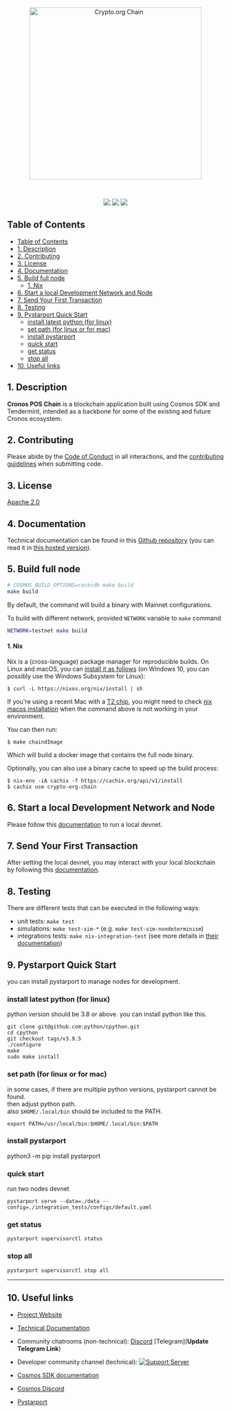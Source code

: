<br />
<p align="center">
  <img src="assets/logo.svg" alt="Crypto.org Chain" width="400">
</p>
<br />

<p align="center">
  <a href="https://github.com/crypto-org-chain/chain-main/actions/workflows/build.yml"><img label="Build Status" src="https://github.com/crypto-org-chain/chain-main/actions/workflows/build.yml/badge.svg" /></a>
  <a href="https://codecov.io/gh/crypto-org-chain/chain-main"><img label="Code Coverage" src="https://codecov.io/gh/crypto-org-chain/chain-main/branch/master/graph/badge.svg" /></a>
  <a href="https://discord.gg/pahqHz26q4"><img label="Discord" src="https://img.shields.io/discord/783264383978569728.svg?color=7289da&label=Crypto.org%20Chain&logo=discord&style=flat-square" /></a>
</p>

## Table of Contents

- [Table of Contents](#table-of-contents)
- [1. Description](#1-description)
- [2. Contributing](#2-contributing)
- [3. License](#3-license)
- [4. Documentation](#4-documentation)
- [5. Build full node](#5-build-full-node)
    - [1. Nix](#1-nix)
- [6. Start a local Development Network and Node](#6-start-a-local-development-network-and-node)
- [7. Send Your First Transaction](#7-send-your-first-transaction)
- [8. Testing](#8-testing)
- [9. Pystarport Quick Start](#9-pystarport-quick-start)
  - [install latest python (for linux)](#install-latest-python-for-linux)
  - [set path (for linux or for mac)](#set-path-for-linux-or-for-mac)
  - [install pystarport](#install-pystarport)
  - [quick start](#quick-start)
  - [get status](#get-status)
  - [stop all](#stop-all)
- [10. Useful links](#10-useful-links)

<a id="description" />

## 1. Description

**Cronos POS Chain** is a blockchain application built using Cosmos SDK and Tendermint,
intended as a backbone for some of the existing and future Cronos ecosystem.

<a id="contributing" />

## 2. Contributing

Please abide by the [Code of Conduct](CODE_OF_CONDUCT.md) in all interactions,
and the [contributing guidelines](CONTRIBUTING.md) when submitting code.

<a id="license" />

## 3. License

[Apache 2.0](./LICENSE)

<a id="documentation" />

## 4. Documentation

Technical documentation can be found in this [Github repository](https://github.com/crypto-org-chain/chain-docs) (you can read it in [this hosted version](https://docs.cronos-pos.org/)).

<a id="build" />

## 5. Build full node

```bash
# COSMOS_BUILD_OPTIONS=rocksdb make build
make build
```

By default, the command will build a binary with Mainnet configurations.

To build with different network, provided `NETWORK` variable to `make` command

```bash
NETWORK=testnet make build
```

<a id="nix" />

#### 1. Nix

Nix is a (cross-language) package manager for reproducible builds.
On Linux and macOS, you can [install it as follows](https://nixos.org/download.html) (on Windows 10, you can possibly use the Windows Subsystem for Linux):

```
$ curl -L https://nixos.org/nix/install | sh
```

If you're using a recent Mac with a [T2 chip](https://support.apple.com/en-us/HT208862), you might need to check [nix macos installation](https://nixos.org/manual/nix/stable/#sect-macos-installation) when the command above is not working in your environment.

You can then run:

```
$ make chaindImage
```

Which will build a docker image that contains the full node binary.

Optionally, you can also use a binary cache to speed up the build process:

```
$ nix-env -iA cachix -f https://cachix.org/api/v1/install
$ cachix use crypto-org-chain
```

<a id="start-local-full-node" />

## 6. Start a local Development Network and Node

Please follow this [documentation](https://docs.cronos-pos.org/for-node-hosts/getting-started) to run a local devnet.

<a id="send-first-transaction" />

## 7. Send Your First Transaction

After setting the local devnet, you may interact with your local blockchain by following this [documentation](https://docs.cronos-pos.org/for-node-hosts/getting-started/local-devnet#interact-with-the-chain).

<a id="testing" />

## 8. Testing

There are different tests that can be executed in the following ways:

- unit tests: `make test`
- simulations: `make test-sim-*` (e.g. `make test-sim-nondeterminism`)
- integrations tests: `make nix-integration-test` (see more details in [their documentation](integration_tests/README.md))

<a id="pystarport" />

## 9. Pystarport Quick Start

you can install pystarport to manage nodes for development.

### install latest python (for linux)

python version should be 3.8 or above.
you can install python like this.

```
git clone git@github.com:python/cpython.git
cd cpython
git checkout tags/v3.9.5
./configure
make
sudo make install
```

### set path (for linux or for mac)
in some cases, if there are multiple python versions, pystarport cannot be found.  
then adjust python path.  
also `$HOME/.local/bin` should be included to the PATH.



```
export PATH=/usr/local/bin:$HOME/.local/bin:$PATH
```

### install pystarport

python3 -m pip install pystarport

### quick start

run two nodes devnet

```
pystarport serve --data=./data --config=./integration_tests/configs/default.yaml
```

### get status

```
pystarport supervisorctl status
```

### stop all

```
pystarport supervisorctl stop all
```

---

<a id="useful-links" />

## 10. Useful links

- [Project Website](https://cronos-pos.org/)
- [Technical Documentation](https://docs.cronos-pos.org/)
- Community chatrooms (non-technical): [Discord](https://discord.gg/MkvPzvP5) [Telegram](**Update Telegram Link**)
- Developer community channel (technical): [![Support Server](https://img.shields.io/discord/783264383978569728.svg?color=7289da&label=Crypto.org%20Chain&logo=discord&style=flat-square)](https://discord.gg/pahqHz26q4)

- [Cosmos SDK documentation](https://docs.cosmos.network)
- [Cosmos Discord](https://discord.gg/W8trcGV)
- [Pystarport](./pystarport/README.md)
